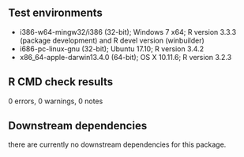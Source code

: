 ## Test environments
- i386-w64-mingw32/i386 (32-bit); Windows 7 x64; R version 3.3.3 (package development) and R devel version (winbuilder)
- i686-pc-linux-gnu (32-bit); Ubuntu 17.10; R version 3.4.2
- x86_64-apple-darwin13.4.0 (64-bit); OS X 10.11.6; R version 3.2.3


## R CMD check results
0 errors, 0 warnings, 0 notes


## Downstream dependencies
there are currently no downstream dependencies for this package.